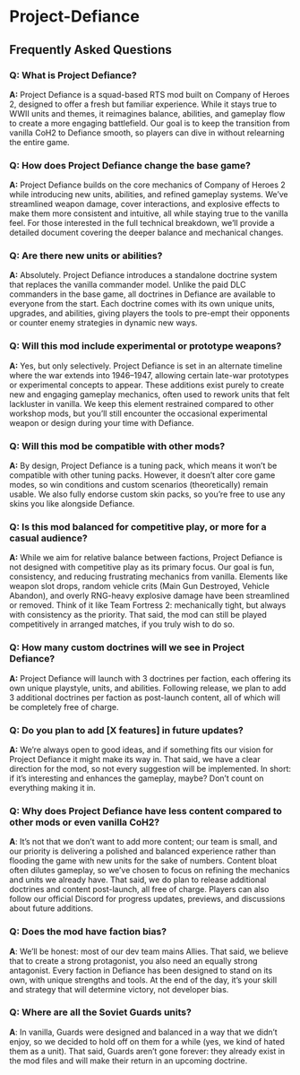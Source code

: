 # Project-Defiance
## Frequently Asked Questions

### Q: What is Project Defiance?
**A:** Project Defiance is a squad-based RTS mod built on Company of Heroes 2, designed to offer a fresh but familiar experience. While it stays true to WWII units and themes, it reimagines balance, abilities, and gameplay flow to create a more engaging battlefield. Our goal is to keep the transition from vanilla CoH2 to Defiance smooth, so players can dive in without relearning the entire game.

### Q: How does Project Defiance change the base game?
**A:** Project Defiance builds on the core mechanics of Company of Heroes 2 while introducing new units, abilities, and refined gameplay systems. We’ve streamlined weapon damage, cover interactions, and explosive effects to make them more consistent and intuitive, all while staying true to the vanilla feel. For those interested in the full technical breakdown, we’ll provide a detailed document covering the deeper balance and mechanical changes.

### Q: Are there new units or abilities?
**A:** Absolutely. Project Defiance introduces a standalone doctrine system that replaces the vanilla commander model. Unlike the paid DLC commanders in the base game, all doctrines in Defiance are available to everyone from the start. Each doctrine comes with its own unique units, upgrades, and abilities, giving players the tools to pre-empt their opponents or counter enemy strategies in dynamic new ways.

### Q: Will this mod include experimental or prototype weapons?
**A:** Yes, but only selectively. Project Defiance is set in an alternate timeline where the war extends into 1946–1947, allowing certain late-war prototypes or experimental concepts to appear. These additions exist purely to create new and engaging gameplay mechanics, often used to rework units that felt lackluster in vanilla. We keep this element restrained compared to other workshop mods, but you’ll still encounter the occasional experimental weapon or design during your time with Defiance.

### Q: Will this mod be compatible with other mods?
**A:** By design, Project Defiance is a tuning pack, which means it won’t be compatible with other tuning packs. However, it doesn’t alter core game modes, so win conditions and custom scenarios (theoretically) remain usable. We also fully endorse custom skin packs, so you’re free to use any skins you like alongside Defiance.

### Q: Is this mod balanced for competitive play, or more for a casual audience?
**A:** While we aim for relative balance between factions, Project Defiance is not designed with competitive play as its primary focus. Our goal is fun, consistency, and reducing frustrating mechanics from vanilla. Elements like weapon slot drops, random vehicle crits (Main Gun Destroyed, Vehicle Abandon), and overly RNG-heavy explosive damage have been streamlined or removed. Think of it like Team Fortress 2: mechanically tight, but always with consistency as the priority. That said, the mod can still be played competitively in arranged matches, if you truly wish to do so.

### Q: How many custom doctrines will we see in Project Defiance?
**A:** Project Defiance will launch with 3 doctrines per faction, each offering its own unique playstyle, units, and abilities. Following release, we plan to add 3 additional doctrines per faction as post-launch content, all of which will be completely free of charge.

### Q: Do you plan to add [X features] in future updates?
**A:** We’re always open to good ideas, and if something fits our vision for Project Defiance it might make its way in. That said, we have a clear direction for the mod, so not every suggestion will be implemented. In short: if it’s interesting and enhances the gameplay, maybe? Don’t count on everything making it in.

### Q: Why does Project Defiance have less content compared to other mods or even vanilla CoH2?
**A**: It’s not that we don’t want to add more content; our team is small, and our priority is delivering a polished and balanced experience rather than flooding the game with new units for the sake of numbers. Content bloat often dilutes gameplay, so we’ve chosen to focus on refining the mechanics and units we already have. That said, we do plan to release additional doctrines and content post-launch, all free of charge. Players can also follow our official Discord for progress updates, previews, and discussions about future additions.

### Q: Does the mod have faction bias?
**A**: We’ll be honest: most of our dev team mains Allies. That said, we believe that to create a strong protagonist, you also need an equally strong antagonist. Every faction in Defiance has been designed to stand on its own, with unique strengths and tools. At the end of the day, it’s your skill and strategy that will determine victory, not developer bias.

### Q: Where are all the Soviet Guards units?
**A**: In vanilla, Guards were designed and balanced in a way that we didn’t enjoy, so we decided to hold off on them for a while (yes, we kind of hated them as a unit). That said, Guards aren’t gone forever: they already exist in the mod files and will make their return in an upcoming doctrine.